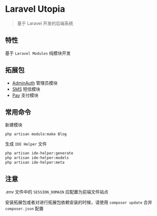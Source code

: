 # Laravel Utopia

> 基于 Laravel 开发的后端系统

## 特性

基于 `Laravel Modules` 纯模块开发

## 拓展包

- [AdminAuth](https://github.com/ifui/AdminAuth-module) 管理员模块
- [SMS](https://github.com/ifui/Sms-module) 短信模块
- [Pay](https://github.com/ifui/Pay-module) 支付模块

## 常用命令

新建模块

`php artisan module:make Blog`

生成 `IDE Helper` 文件

```bash
php artisan ide-helper:generate
php artisan ide-helper:models
php artisan ide-helper:meta
```

## 注意

.env 文件中的 `SESSION_DOMAIN` 应配置为前端文件站点

安装拓展包或者对进行拓展包依赖安装的时候，请使用 `composer update` 合并 `composer.json` 配置
